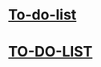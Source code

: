 <ol>
  <h1><a href="https://todo-app106.netlify.app">To-do-list</a></h1>
<h1><a href="https://to-do-list-106.netlify.app">TO-DO-LIST</a></h1>
  </ol>
